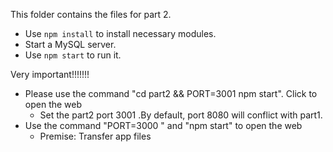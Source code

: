 This folder contains the files for part 2.

- Use `npm install` to install necessary modules.
- Start a MySQL server.
- Use `npm start` to run it.

Very important!!!!!!!

- Please use the command "cd part2 && PORT=3001 npm start". Click to open the web
    - Set the part2 port 3001 .By default, port 8080 will conflict with part1.
- Use the command "PORT=3000 " and "npm start" to open the web
    - Premise: Transfer app files